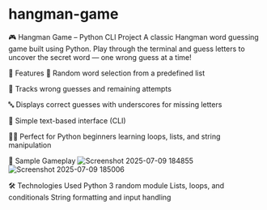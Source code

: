 # hangman-game
🎮 Hangman Game – Python CLI Project A classic Hangman word guessing game built using Python. Play through the terminal and guess letters to uncover the secret word — one wrong guess at a time!


🔹 Features
🧠 Random word selection from a predefined list

🎯 Tracks wrong guesses and remaining attempts

🔤 Displays correct guesses with underscores for missing letters

📱 Simple text-based interface (CLI)

👩‍💻 Perfect for Python beginners learning loops, lists, and string manipulation

📸 Sample Gameplay
![Screenshot 2025-07-09 184855](https://github.com/user-attachments/assets/4481642b-9814-49e9-aad5-51a3dc67f6b7)
![Screenshot 2025-07-09 185006](https://github.com/user-attachments/assets/f51e128a-8516-4797-a6ea-027fc452abfc)

🛠️ Technologies Used
Python 3
random module
Lists, loops, and conditionals
String formatting and input handling
